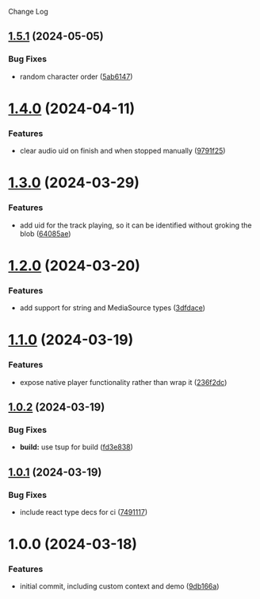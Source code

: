 Change Log

## [1.5.1](https://github.com/deepgram-devs/react-nowplaying/compare/1.5.0...1.5.1) (2024-05-05)


### Bug Fixes

* random character order ([5ab6147](https://github.com/deepgram-devs/react-nowplaying/commit/5ab6147977deaa0ccf2c203044cde4c56ff56d3c))

# [1.4.0](https://github.com/deepgram-devs/react-nowplaying/compare/1.3.0...1.4.0) (2024-04-11)


### Features

* clear audio uid on finish and when stopped manually ([9791f25](https://github.com/deepgram-devs/react-nowplaying/commit/9791f254f56751f871b8aa99a8d0a67b73349845))

# [1.3.0](https://github.com/deepgram-devs/react-nowplaying/compare/1.2.0...1.3.0) (2024-03-29)


### Features

* add uid for the track playing, so it can be identified without groking the blob ([64085ae](https://github.com/deepgram-devs/react-nowplaying/commit/64085ae5debf540d709d457560c098d325e8e789))

# [1.2.0](https://github.com/deepgram-devs/react-nowplaying/compare/1.1.0...1.2.0) (2024-03-20)


### Features

* add support for string and MediaSource types ([3dfdace](https://github.com/deepgram-devs/react-nowplaying/commit/3dfdace57a2305f5744cfd69200a164cf7c1461d))

# [1.1.0](https://github.com/deepgram-devs/react-nowplaying/compare/1.0.2...1.1.0) (2024-03-19)


### Features

* expose native player functionality rather than wrap it ([236f2dc](https://github.com/deepgram-devs/react-nowplaying/commit/236f2dca300238ce7ac14e31bdf6e3cff3b21f8d))

## [1.0.2](https://github.com/deepgram-devs/react-nowplaying/compare/1.0.1...1.0.2) (2024-03-19)


### Bug Fixes

* **build:** use tsup for build ([fd3e838](https://github.com/deepgram-devs/react-nowplaying/commit/fd3e8387bebd2074f2c0942b545712d917bf109b))

## [1.0.1](https://github.com/deepgram-devs/react-nowplaying/compare/1.0.0...1.0.1) (2024-03-19)


### Bug Fixes

* include react type decs for ci ([7491117](https://github.com/deepgram-devs/react-nowplaying/commit/74911175f06e6ab57dc535c8a6581f1498e32573))

# 1.0.0 (2024-03-18)


### Features

* initial commit, including custom context and demo ([9db166a](https://github.com/deepgram-devs/react-nowplaying/commit/9db166a35a418f4dbe49fd8734e034f3fa7b6c6a))
